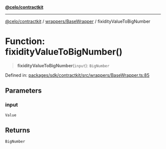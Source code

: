 [**@celo/contractkit**](../../../README.md)

***

[@celo/contractkit](../../../modules.md) / [wrappers/BaseWrapper](../README.md) / fixidityValueToBigNumber

# Function: fixidityValueToBigNumber()

> **fixidityValueToBigNumber**(`input`): `BigNumber`

Defined in: [packages/sdk/contractkit/src/wrappers/BaseWrapper.ts:85](https://github.com/celo-org/developer-tooling/blob/master/packages/sdk/contractkit/src/wrappers/BaseWrapper.ts#L85)

## Parameters

### input

`Value`

## Returns

`BigNumber`
